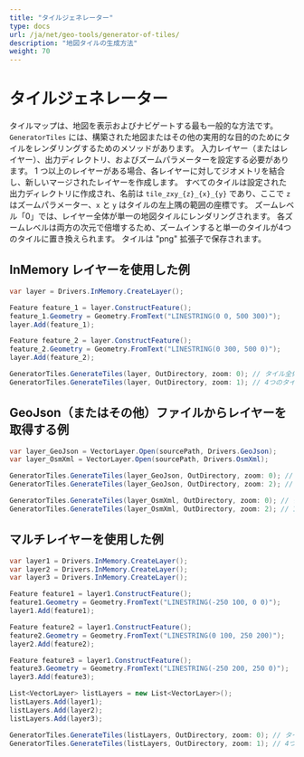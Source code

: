 ```yaml
---
title: "タイルジェネレーター"
type: docs
url: /ja/net/geo-tools/generator-of-tiles/
description: "地図タイルの生成方法"
weight: 70
---
```


# タイルジェネレーター

タイルマップは、地図を表示およびナビゲートする最も一般的な方法です。`GeneratorTiles` には、構築された地図またはその他の実用的な目的のためにタイルをレンダリングするためのメソッドがあります。
入力レイヤー（またはレイヤー）、出力ディレクトリ、およびズームパラメーターを設定する必要があります。 1 つ以上のレイヤーがある場合、各レイヤーに対してジオメトリを結合し、新しいマージされたレイヤーを作成します。 すべてのタイルは設定された出力ディレクトリに作成され、名前は `tile_zxy_{z}_{x}_{y}` であり、ここで `z` はズームパラメーター、`x` と `y` はタイルの左上隅の範囲の座標です。 ズームレベル「0」では、レイヤー全体が単一の地図タイルにレンダリングされます。 各ズームレベルは両方の次元で倍増するため、ズームインすると単一のタイルが4つのタイルに置き換えられます。 タイルは "png" 拡張子で保存されます。

## InMemory レイヤーを使用した例

```csharp
var layer = Drivers.InMemory.CreateLayer();

Feature feature_1 = layer.ConstructFeature();
feature_1.Geometry = Geometry.FromText("LINESTRING(0 0, 500 300)");
layer.Add(feature_1);

Feature feature_2 = layer.ConstructFeature();
feature_2.Geometry = Geometry.FromText("LINESTRING(0 300, 500 0)");
layer.Add(feature_2);

GeneratorTiles.GenerateTiles(layer, OutDirectory, zoom: 0); // タイル全体を見るため
GeneratorTiles.GenerateTiles(layer, OutDirectory, zoom: 1); // 4つのタイルを見るため
```

## GeoJson（またはその他）ファイルからレイヤーを取得する例

```csharp
var layer_GeoJson = VectorLayer.Open(sourcePath, Drivers.GeoJson);
var layer_OsmXml = VectorLayer.Open(sourcePath, Drivers.OsmXml);

GeneratorTiles.GenerateTiles(layer_GeoJson, OutDirectory, zoom: 0); // タイル全体を見るため
GeneratorTiles.GenerateTiles(layer_GeoJson, OutDirectory, zoom: 2); // 16タイルを見るため

GeneratorTiles.GenerateTiles(layer_OsmXml, OutDirectory, zoom: 0); // タイル全体を見るため
GeneratorTiles.GenerateTiles(layer_OsmXml, OutDirectory, zoom: 2); // 16タイルを見るため
```

## マルチレイヤーを使用した例

```csharp
var layer1 = Drivers.InMemory.CreateLayer();
var layer2 = Drivers.InMemory.CreateLayer();
var layer3 = Drivers.InMemory.CreateLayer();

Feature feature1 = layer1.ConstructFeature();
feature1.Geometry = Geometry.FromText("LINESTRING(-250 100, 0 0)");
layer1.Add(feature1);

Feature feature2 = layer1.ConstructFeature();
feature2.Geometry = Geometry.FromText("LINESTRING(0 100, 250 200)");
layer2.Add(feature2);

Feature feature3 = layer1.ConstructFeature();
feature3.Geometry = Geometry.FromText("LINESTRING(-250 200, 250 0)");
layer3.Add(feature3);

List<VectorLayer> listLayers = new List<VectorLayer>();
listLayers.Add(layer1);
listLayers.Add(layer2);
listLayers.Add(layer3);

GeneratorTiles.GenerateTiles(listLayers, OutDirectory, zoom: 0); // タイル全体を見るため
GeneratorTiles.GenerateTiles(listLayers, OutDirectory, zoom: 1); // 4つのタイルを見るため
```
